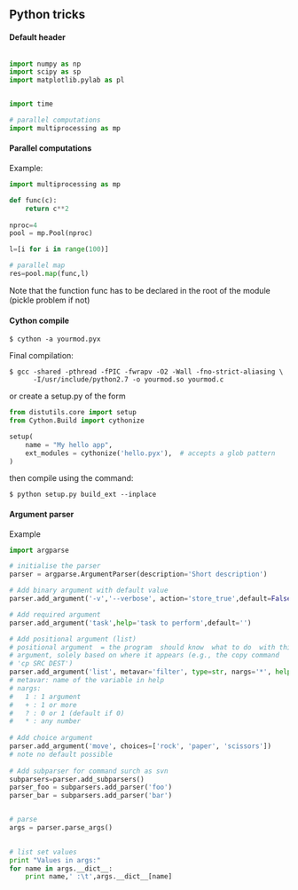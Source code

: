 ## Python tricks


#### Default header

```python

import numpy as np
import scipy as sp
import matplotlib.pylab as pl


import time

# parallel computations
import multiprocessing as mp

```

#### Parallel computations

Example:

```python
import multiprocessing as mp

def func(c):
    return c**2
    
nproc=4
pool = mp.Pool(nproc)

l=[i for i in range(100)]

# parallel map
res=pool.map(func,l)
```

Note that the function func has to be declared in the root of the module (pickle problem if not)


#### Cython compile

```
$ cython -a yourmod.pyx
```

Final compilation:

```
$ gcc -shared -pthread -fPIC -fwrapv -O2 -Wall -fno-strict-aliasing \
      -I/usr/include/python2.7 -o yourmod.so yourmod.c
```

or create a setup.py of the form 
```python
from distutils.core import setup
from Cython.Build import cythonize

setup(
    name = "My hello app",
    ext_modules = cythonize('hello.pyx'),  # accepts a glob pattern
)
```

then compile using the command:

```
$ python setup.py build_ext --inplace 
```


#### Argument parser


Example


```python
import argparse

# initialise the parser
parser = argparse.ArgumentParser(description='Short description')  

# Add binary argument with default value
parser.add_argument('-v','--verbose', action='store_true',default=False,help='print informations')

# Add required argument
parser.add_argument('task',help='task to perform',default='')

# Add positional argument (list)
# positional argument  = the program  should know  what to do  with this
# argument, solely based on where it appears (e.g., the copy command
# 'cp SRC DEST')
parser.add_argument('list', metavar='filter', type=str, nargs='*', help='list of string')
# metavar: name of the variable in help
# nargs:
#   1 : 1 argument
#   + : 1 or more
#   ? : 0 or 1 (default if 0)
#   * : any number
          
# Add choice argument
parser.add_argument('move', choices=['rock', 'paper', 'scissors'])
# note no default possible
              
# Add subparser for command surch as svn
subparsers=parser.add_subparsers()
parser_foo = subparsers.add_parser('foo')
parser_bar = subparsers.add_parser('bar')


# parse
args = parser.parse_args()  
                

# list set values
print "Values in args:"
for name in args.__dict__:
    print name,' :\t',args.__dict__[name]

```

